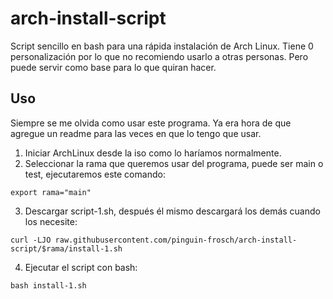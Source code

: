 # arch-install-script
Script sencillo en bash para una rápida instalación de Arch Linux. Tiene 0
personalización por lo que no recomiendo usarlo a otras personas. Pero puede
servir como base para lo que quiran hacer.

## Uso
Siempre se me olvida como usar este programa. Ya era hora de que agregue un
readme para las veces en que lo tengo que usar.

1. Iniciar ArchLinux desde la iso como lo haríamos normalmente.
2. Seleccionar la rama que queremos usar del programa, puede ser main o test,
ejecutaremos este comando:
```
export rama="main"
```
3. Descargar script-1.sh, después él mismo descargará los demás cuando los necesite:
```
curl -LJO raw.githubusercontent.com/pinguin-frosch/arch-install-script/$rama/install-1.sh
```
4. Ejecutar el script con bash:
```
bash install-1.sh
```
